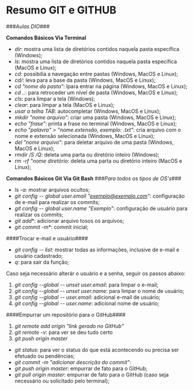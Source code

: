 # Resumo **GIT** e **GITHUB**
###*Aulas DIO*###

**Comandos Básicos Via Terminal**

* *dir*: mostra uma lista de diretórios contidos naquela pasta específica (Windows);
* *ls*: mostra uma lista de diretórios contidos naquela pasta específica (MacOS e Linux);
* *cd*: possibilia a navegação entre pastas (Windows, MacOS e Linux);
* *cd/*: leva para a base da pasta (Windows, MacOS e Linux);
* *cd "nome da pasta"*: lpara entrar na página (Windows, MacOS e Linux);
* *cd ..*: para retroceder um nível de pasta (Windows, MacOS e Linux);
* *cls*: para limpar a tela (Windows);
* *clear*: para limpar a tela (MacOS e Linux);
* *usar a telha TAB*: autocompletar (Windows, MacOS e Linux);
* *mkdir "nome arquivo"*: criar uma pasta (Windows, MacOS e Linux);
* *echo "frase"*: printa a frase no terminal (Windows, MacOS e Linux);
* *echo "palavra" > "nome.extensão, exemplo: .txt"*: cria arquivo com o nome e extensão selecionada (Windows, MacOS e Linux);
* *del "nome arquivo"*: para deletar arquivo de uma pasta (Windows, MacOS e Linux);
* *rmdir /S /Q*: deleta uma parta ou diretório inteiro (Windows);
* *rm -rf "nome diretório*: deleta uma parta ou diretório inteiro (MacOS e Linux);

**Comandos Básicos Git Via Git Bash**
###*Para todos os tipos de OS's*###

* *ls -a*: mostrar arquivos ocultos;
* *git config -- global user.email "exemplo@exemplo.com"*: configuração de e-mail para realizar os commits;
* *git config -- global user.name "Exemplo"*: configuração de usuário para realizar os commits;
* *git add**: adicionar arquivo tosos os arquivos;
* *git commit -m**: commit inicial;

####Trocar e-mail e usuário####

* *git config -- list*: mostrar todas as informações, inclusive de e-mail e usuário cadastrado;
* *q*: para sair da função;

Caso seja necessário alterár o usuário e a senha, seguir os passos abaixo:
1. *git config --global -- unset user.email*: para limpar o e-mail;
2. *git config --global -- unset user.name*: para limpar o nome de usuário;
3. *git config --global -- user.email*: adicional e-mail de usuário;
3. *git config --global -- user.name*: adicional nome de usuário;

####Empurrar um repositório para o GitHub####
1. *git remote add origin "link gerado no GitHub"*
2. *git remote -v*: para ver se deu tudo certo
3. *git push origin master*

* *git status*: para ver o status do que está acontecendo ou precisa ser efetuado ou pendências;
* *git commit -m "adicionar descrição do commit"*:
* *git push origin master*: empurrar de fato para o GitHub;
* *git pull origin master*: empurrar de fato para o GitHub (caso seja necessário ou solicitado pelo terminal);